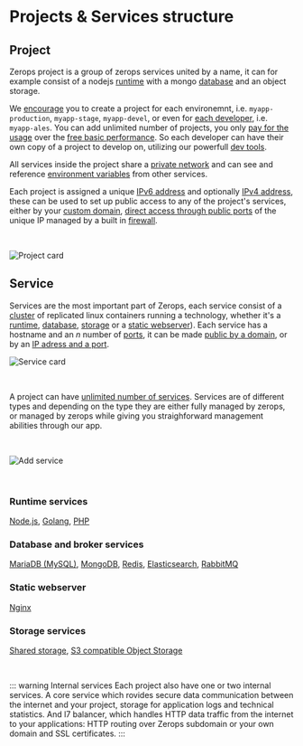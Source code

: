 # Projects & Services structure

## Project

Zerops project is a group of zerops services united by a name, it can for example consist of a nodejs [runtime]() with a mongo [database]() and an object storage.

We [encourage]() you to create a project for each environemnt, i.e. `myapp-production`, `myapp-stage`, `myapp-devel`, or even for [each developer](), i.e. `myapp-ales`. You can add unlimited number of projects, you only [pay for the usage]() over the [free basic performance](). So each developer can have their own copy of a project to develop on, utilizing our powerfull [dev tools]().

All services inside the project share a [private network]() and can see and reference [environment variables]() from other services.

Each project is assigned a unique [IPv6 address]() and optionally [IPv4 address](), these can be used to set up public access to any of the project's services, either by your [custom domain](), [direct access through public ports]() of the unique IP managed by a built in [firewall]().

<br />

![Project card](/project-card.png "Project card")


## Service

Services are the most important part of Zerops, each service consist of a [cluster]() of replicated linux containers running a technology, whether it's a [runtime](), [database](), [storage]() or a [static webserver]()). Each service has a hostname and an _n_ number of [ports](), it can be made [public by a domain](), or by an [IP adress and a port]().

![Service card](/service-card.png "Service card")

<br />

A project can have [unlimited number of services](). Services are of different types and depending on the type they are either fully managed by zerops, or managed by zerops while giving you straighforward management abilities through our app.

<br />

![Add service](/add-service.png "Add service")

<br />

### Runtime services
[Node.js](), [Golang](), [PHP]()

### Database and broker services
[MariaDB (MySQL)](), [MongoDB](), [Redis](), [Elasticsearch](), [RabbitMQ]()

### Static webserver
[Nginx]()

### Storage services
[Shared storage](), [S3 compatible Object Storage]()

<br />

::: warning Internal services
Each project also have one or two internal services. A core service which rovides secure data communication between the internet and your project, storage for application logs and technical statistics. And l7 balancer, which handles HTTP data traffic from the internet to your applications: HTTP routing over Zerops subdomain or your own domain and SSL certificates.
:::
